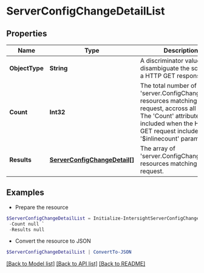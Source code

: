 # ServerConfigChangeDetailList
## Properties

Name | Type | Description | Notes
------------ | ------------- | ------------- | -------------
**ObjectType** | **String** | A discriminator value to disambiguate the schema of a HTTP GET response body. | 
**Count** | **Int32** | The total number of &#39;server.ConfigChangeDetail&#39; resources matching the request, accross all pages. The &#39;Count&#39; attribute is included when the HTTP GET request includes the &#39;$inlinecount&#39; parameter. | [optional] 
**Results** | [**ServerConfigChangeDetail[]**](ServerConfigChangeDetail.md) | The array of &#39;server.ConfigChangeDetail&#39; resources matching the request. | [optional] 

## Examples

- Prepare the resource
```powershell
$ServerConfigChangeDetailList = Initialize-IntersightServerConfigChangeDetailList  -ObjectType null `
 -Count null `
 -Results null
```

- Convert the resource to JSON
```powershell
$ServerConfigChangeDetailList | ConvertTo-JSON
```

[[Back to Model list]](../README.md#documentation-for-models) [[Back to API list]](../README.md#documentation-for-api-endpoints) [[Back to README]](../README.md)

